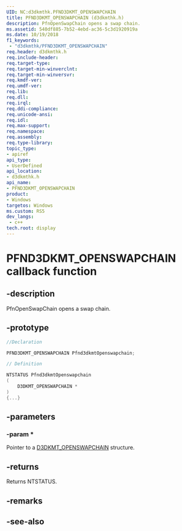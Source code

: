 ```yaml
---
UID: NC:d3dkmthk.PFND3DKMT_OPENSWAPCHAIN
title: PFND3DKMT_OPENSWAPCHAIN (d3dkmthk.h)
description: PfnOpenSwapChain opens a swap chain.
ms.assetid: 540df885-7b52-4ebd-ac36-5c3d1920919a
ms.date: 10/19/2018
f1_keywords:
 - "d3dkmthk/PFND3DKMT_OPENSWAPCHAIN"
req.header: d3dkmthk.h
req.include-header:
req.target-type:
req.target-min-winverclnt:
req.target-min-winversvr:
req.kmdf-ver:
req.umdf-ver:
req.lib:
req.dll:
req.irql: 
req.ddi-compliance:
req.unicode-ansi:
req.idl:
req.max-support:
req.namespace:
req.assembly:
req.type-library: 
topic_type: 
- apiref
api_type: 
- UserDefined
api_location: 
- d3dkmthk.h
api_name: 
- PFND3DKMT_OPENSWAPCHAIN
product:
- Windows
targetos: Windows
ms.custom: RS5
dev_langs:
 - c++
tech.root: display
---
```


# PFND3DKMT_OPENSWAPCHAIN callback function

## -description

PfnOpenSwapChain opens a swap chain.

## -prototype

```cpp
//Declaration

PFND3DKMT_OPENSWAPCHAIN Pfnd3dkmtOpenswapchain; 

// Definition

NTSTATUS Pfnd3dkmtOpenswapchain 
(
	D3DKMT_OPENSWAPCHAIN *
)
{...}

```

## -parameters

### -param * 

Pointer to a [D3DKMT_OPENSWAPCHAIN](ns-d3dkmthk-_d3dkmt_openswapchain.md) structure.

## -returns

Returns NTSTATUS.


## -remarks




## -see-also
